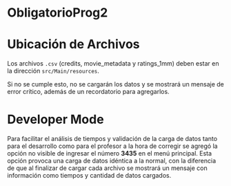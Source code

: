 # ObligatorioProg2

**Ubicación de Archivos**
=========================

Los archivos `.csv` (credits, movie_metadata y ratings_1mm) deben estar en la dirección `src/Main/resources`.

Si no se cumple esto, no se cargarán los datos y se mostrará un mensaje de error crítico, además de un recordatorio para agregarlos.

**Developer Mode**
================

Para facilitar el análisis de tiempos y validación de la carga de datos tanto para el desarrollo como para el profesor a la hora de corregir se agregó la opción no visible de ingresar el número **3435** en el menú principal. Esta opción provoca una carga de datos idéntica a la normal, con la diferencia de que al finalizar de cargar cada archivo se mostrará un mensaje con información como tiempos y cantidad de datos cargados.
